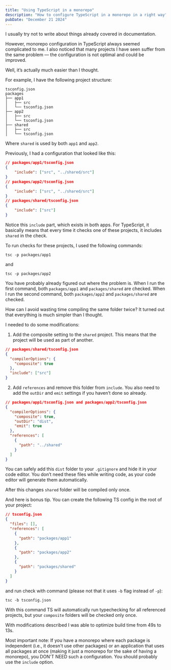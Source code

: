 ```yaml
---
title: "Using TypeScript in a monorepo"
description: "How to configure TypeScript in a monorepo in a right way"
pubDate: "December 21 2024"
---
```


I usually try not to write about things already covered in documentation.

However, monorepo configuration in TypeScript always seemed complicated to me. I also noticed that many projects I have seen suffer from the same problem — the configuration is not optimal and could be improved.

Well, it’s actually much easier than I thought.

For example, I have the following project structure:

```
tsconfig.json
packages
├── app1
│   ├── src
│   └── tsconfig.json
├── app2
│   ├── src
│   └── tsconfig.json
├── shared
│   ├── src
│   └── tsconfig.json
```

Where `shared` is used by both `app1` and `app2`.

Previously, I had a configuration that looked like this:

```json
// packages/app1/tsconfig.json
{
    "include": ["src", "../shared/src"]
}
// packages/app2/tsconfig.json
{
    "include": ["src", "../shared/src"]
}
// packages/shared/tsconfig.json
{
    "include": ["src"]
}
```

Notice this `include` part, which exists in both apps. For TypeScript, it basically means that every time it checks one of these projects, it includes `shared` in the check.

To run checks for these projects, I used the following commands:

```shell
tsc -p packages/app1
```

and

```shell
tsc -p packages/app2
```

You have probably already figured out where the problem is. When I run the first command, both `packages/app1` and `packages/shared` are checked. When I run the second command, both `packages/app2` and `packages/shared` are checked.

How can I avoid wasting time compiling the same folder twice? It turned out that everything is much simpler than I thought.

I needed to do some modifications:

1. Add the composite setting to the `shared` project. This means that the project will be used as part of another.

```json
// packages/shared/tsconfig.json
{
  "compilerOptions": {
    "composite": true
  },
  "include": ["src"]
}
```

2. Add `references` and remove this folder from `include`. You also need to add the `outDir` and `emit` settings if you haven’t done so already.

```json
// packages/app1/tsconfig.json and packages/app2/tsconfig.json
{
  "compilerOptions": {
    "composite": true,
    "outDir": "dist",
    "emit": true
  },
  "references": [
    {
      "path": "../shared"
    }
  ]
}
```

You can safely add this `dist` folder to your `.gitignore` and hide it in your code editor. You don’t need these files while writing code, as your code editor will generate them automatically.

After this changes `shared` folder will be compiled only once.

And here is bonus tip. You can create the following TS config in the root of your project:

```json
// tsconfig.json
{
  "files": [],
  "references": [
    {
      "path": "packages/app1"
    },
    {
      "path": "packages/app2"
    },
    {
      "path": "packages/shared"
    }
  ]
}
```

and run check with command (please not that it uses `-b` flag instead of `-p`):

```shell
tsc -b tsconfig.json
```

With this command TS will automatically run typechecking for all referenced projects, but your `composite` folders will be checked only once.

With modifications described I was able to optimize build time from 49s to 13s.

Most important note: If you have a monorepo where each package is independent (i.e., it doesn't use other packages) or an application that uses all packages at once (making it just a monorepo for the sake of having a monorepo), you DON'T NEED such a configuration. You should probably use the `include` option.
